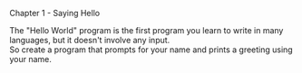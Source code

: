 Chapter 1 - Saying Hello  
  
The "Hello World" program is the first program you learn to write in many languages, but it doesn't involve any input.  
So create a program that prompts for your name and prints a greeting using your name.
